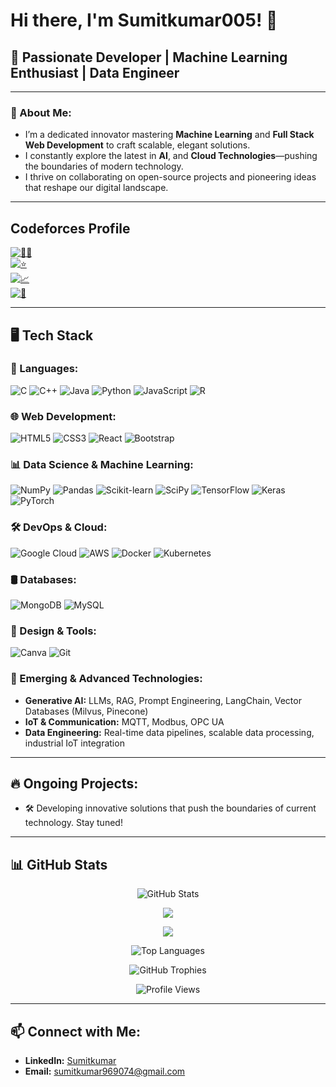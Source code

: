 # Hi there, I'm Sumitkumar005! 👋

## 🎯 Passionate Developer | Machine Learning Enthusiast | Data Engineer

---

### 🚀 About Me:
- I’m a dedicated innovator mastering **Machine Learning** and **Full Stack Web Development** to craft scalable, elegant solutions.
- I constantly explore the latest in **AI**, and **Cloud Technologies**—pushing the boundaries of modern technology.
- I thrive on collaborating on open-source projects and pioneering ideas that reshape our digital landscape.

---

## Codeforces Profile

[![🙋‍♂️](https://img.shields.io/badge/--orange?style=flat&logo=codeforces)]()  
[![⭐](https://img.shields.io/badge/Rating-1500-blue?style=flat&logo=codeforces)]()  
[![📈](https://img.shields.io/badge/Rank-Specialist-green?style=flat&logo=codeforces)]()  
[![🔢](https://img.shields.io/badge/Solved-182-yellow?style=flat&logo=codeforces)]()

---

## 🖥️ Tech Stack

### 🔧 Languages:
![C](https://img.shields.io/badge/C-A8B9CC?style=for-the-badge&logo=c&logoColor=white)
![C++](https://img.shields.io/badge/C++-00599C?style=for-the-badge&logo=c%2B%2B&logoColor=white)
![Java](https://img.shields.io/badge/Java-007396?style=for-the-badge&logo=java&logoColor=white)
![Python](https://img.shields.io/badge/Python-3776AB?style=for-the-badge&logo=python&logoColor=white)
![JavaScript](https://img.shields.io/badge/JavaScript-F7DF1E?style=for-the-badge&logo=javascript&logoColor=black)
![R](https://img.shields.io/badge/R-276DC3?style=for-the-badge&logo=r&logoColor=white)

### 🌐 Web Development:
![HTML5](https://img.shields.io/badge/HTML5-E34F26?style=for-the-badge&logo=html5&logoColor=white)
![CSS3](https://img.shields.io/badge/CSS3-1572B6?style=for-the-badge&logo=css3&logoColor=white)
![React](https://img.shields.io/badge/React-20232A?style=for-the-badge&logo=react&logoColor=61DAFB)
![Bootstrap](https://img.shields.io/badge/Bootstrap-563D7C?style=for-the-badge&logo=bootstrap&logoColor=white)

### 📊 Data Science & Machine Learning:
![NumPy](https://img.shields.io/badge/NumPy-013243?style=for-the-badge&logo=numpy&logoColor=white)
![Pandas](https://img.shields.io/badge/Pandas-150458?style=for-the-badge&logo=pandas&logoColor=white)
![Scikit-learn](https://img.shields.io/badge/scikit--learn-F7931E?style=for-the-badge&logo=scikit-learn&logoColor=white)
![SciPy](https://img.shields.io/badge/SciPy-8CAAE6?style=for-the-badge&logo=scipy&logoColor=white)
![TensorFlow](https://img.shields.io/badge/TensorFlow-FF6F00?style=for-the-badge&logo=tensorflow&logoColor=white)
![Keras](https://img.shields.io/badge/Keras-D00000?style=for-the-badge&logo=keras&logoColor=white)
![PyTorch](https://img.shields.io/badge/PyTorch-EE4C2C?style=for-the-badge&logo=pytorch&logoColor=white)

### 🛠️ DevOps & Cloud:
![Google Cloud](https://img.shields.io/badge/Google%20Cloud-4285F4?style=for-the-badge&logo=google-cloud&logoColor=white)
![AWS](https://img.shields.io/badge/Amazon%20AWS-232F3E?style=for-the-badge&logo=amazon-aws&logoColor=white)
![Docker](https://img.shields.io/badge/Docker-2496ED?style=for-the-badge&logo=docker&logoColor=white)
![Kubernetes](https://img.shields.io/badge/Kubernetes-326CE5?style=for-the-badge&logo=kubernetes&logoColor=white)

### 🛢 Databases:
![MongoDB](https://img.shields.io/badge/MongoDB-4EA94B?style=for-the-badge&logo=mongodb&logoColor=white)
![MySQL](https://img.shields.io/badge/MySQL-4479A1?style=for-the-badge&logo=mysql&logoColor=white)

### 🎨 Design & Tools:
![Canva](https://img.shields.io/badge/Canva-00C4CC?style=for-the-badge&logo=canva&logoColor=white)
![Git](https://img.shields.io/badge/Git-F05032?style=for-the-badge&logo=git&logoColor=white)

### 🔮 Emerging & Advanced Technologies:
- **Generative AI:** LLMs, RAG, Prompt Engineering, LangChain, Vector Databases (Milvus, Pinecone)
- **IoT & Communication:** MQTT, Modbus, OPC UA
- **Data Engineering:** Real-time data pipelines, scalable data processing, industrial IoT integration

---

## 🔥 Ongoing Projects:
- 🛠️ Developing innovative solutions that push the boundaries of current technology. Stay tuned!

---

## 📊 GitHub Stats

<p align="center">
  <img src="https://github-readme-stats.vercel.app/api?username=Sumitkumar005&show_icons=true&theme=radical" alt="GitHub Stats">
</p>

<p align="center">
  <img src="https://github-readme-streak-stats.herokuapp.com/?user=Sumitkumar005&theme=dark&hide_border=true">
</p>

<p align="center">
  <img src="https://github-readme-activity-graph.vercel.app/graph?username=Sumitkumar005&theme=react-dark">
</p>

<p align="center">
  <img src="https://github-readme-stats.vercel.app/api/top-langs/?username=Sumitkumar005&layout=compact&theme=radical" alt="Top Languages">
</p>

<p align="center">
  <img src="https://github-profile-trophy.vercel.app/?username=Sumitkumar005&theme=darkhub&row=1&column=4" alt="GitHub Trophies">
</p>

<p align="center">
  <img src="https://komarev.com/ghpvc/?username=Sumitkumar005&style=flat-square" alt="Profile Views">
</p>

---

## 📫 Connect with Me:
- **LinkedIn:** [Sumitkumar](https://www.linkedin.com/in/sumit-kumar-02a145239/)
- **Email:** [sumitkumar969074@gmail.com](mailto:sumitkumar969074@gmail.com)
